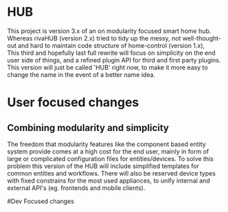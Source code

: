 # HUB

This project is version 3.x of an on modularity focused smart home hub.<br>
Whereas rivaHUB (version 2.x) tried to tidy up the messy, not well-thought-out and hard to maintain code structure of
home-control (version 1.x), <br>
This third and hopefully last full rewrite will focus on simplicity on the end user side of things,
and a refined plugin API for third and first party plugins.
This version will just be called 'HUB' right now, to make it more easy to change the name in the event of a better name idea.

# User focused changes
## Combining modularity and simplicity
The freedom that modularity features like the component based entity system provide comes at a high cost for the end user, 
mainly in form of large or complicated configuration files for entities/devices.
To solve this problem this version of the HUB will include simplified templates for common entities and workflows.
There will also be reserved device types with fixed constrains for the most used appliances, to unify internal and external API's 
(eg. frontends and mobile clients).

#Dev Focused changes